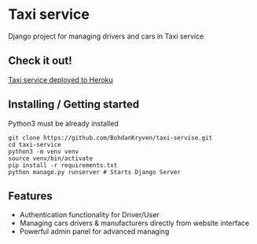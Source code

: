 # Taxi service

Django project for managing drivers and cars in Taxi service 

## Check it out!

[Taxi service deployed to Heroku]()

## Installing / Getting started

Python3 must be already installed

```shell
git clone https://github.com/BohdanKryven/taxi-servise.git
cd taxi-service
python3 -m venv venv
source venv/bin/activate
pip install -r requirements.txt
python manage.py runserver # Starts Django Server
```

## Features

* Authentication functionality for Driver/User
* Managing cars drivers & manufacturers directly from website interface
* Powerful admin panel for advanced managing

